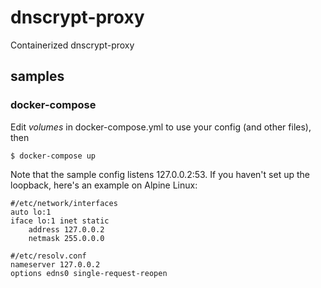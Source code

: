 # dnscrypt-proxy
Containerized dnscrypt-proxy

## samples
### docker-compose
Edit *volumes* in docker-compose.yml to use your config (and other files), then

```shell
$ docker-compose up
```

Note that the sample config listens 127.0.0.2:53. If you haven't set up
the loopback, here's an example on Alpine Linux:

```
#/etc/network/interfaces
auto lo:1
iface lo:1 inet static
    address 127.0.0.2
    netmask 255.0.0.0
```

```
#/etc/resolv.conf
nameserver 127.0.0.2
options edns0 single-request-reopen
```
